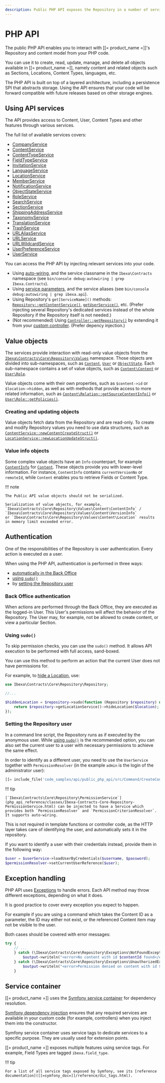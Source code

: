 ```yaml
---
description: Public PHP API exposes the Repository in a number of services and allows creating, reading, updating, managing, and deleting objects.
---
```


# PHP API

The public PHP API enables you to interact with [[= product_name =]]'s Repository and content model from your PHP code.

You can use it to create, read, update, manage, and delete all objects available in [[= product_name =]], namely
content and related objects such as Sections, Locations, Content Types, languages, etc.

The PHP API is built on top of a layered architecture, including a persistence SPI that abstracts storage.
Using the API ensures that your code will be forward compatible with future releases based on other storage engines.

## Using API services

The API provides access to Content, User, Content Types and other features through various services.

The full list of available services covers:

- [CompanyService](php_api_reference/classes/Ibexa-Contracts-CorporateAccount-Service-CompanyService.html)
- [ContentService](php_api_reference/classes/Ibexa-Contracts-Core-Repository-ContentService.html)
- [ContentTypeService](php_api_reference/classes/Ibexa-Contracts-Core-Repository-ContentTypeService.html)
- [FieldTypeService](php_api_reference/classes/Ibexa-Contracts-Core-Repository-FieldTypeService.html)
- [InvitationService](php_api_reference/classes/Ibexa-Contracts-User-Invitation-InvitationService.html)
- [LanguageService](php_api_reference/classes/Ibexa-Contracts-Core-Repository-LanguageService.html)
- [LocationService](php_api_reference/classes/Ibexa-Contracts-Core-Repository-LocationService.html)
- [MemberService](php_api_reference/classes/Ibexa-Contracts-CorporateAccount-Service-MemberService.html)
- [NotificationService](php_api_reference/classes/Ibexa-Contracts-Core-Repository-NotificationService.html)
- [ObjectStateService](php_api_reference/classes/Ibexa-Contracts-Core-Repository-ObjectStateService.html)
- [RoleService](php_api_reference/classes/Ibexa-Contracts-Core-Repository-RoleService.html)
- [SearchService](php_api_reference/classes/Ibexa-Contracts-Core-Repository-SearchService.html)
- [SectionService](php_api_reference/classes/Ibexa-Contracts-Core-Repository-SectionService.html)
- [ShippingAddressService](php_api_reference/classes/Ibexa-Contracts-CorporateAccount-Service-ShippingAddressService.html)
- [TaxonomyService](php_api_reference/classes/Ibexa-Contracts-Taxonomy-Service-TaxonomyServiceInterface.html)
- [TranslationService](php_api_reference/classes/Ibexa-Contracts-Core-Repository-TranslationService.html)
- [TrashService](php_api_reference/classes/Ibexa-Contracts-Core-Repository-TrashService.html)
- [URLAliasService](php_api_reference/classes/Ibexa-Contracts-Core-Repository-URLAliasService.html)
- [URLService](php_api_reference/classes/Ibexa-Contracts-Core-Repository-URLService.html)
- [URLWildcardService](php_api_reference/classes/Ibexa-Contracts-Core-Repository-URLWildcardService.html)
- [UserPreferenceService](php_api_reference/classes/Ibexa-Contracts-Core-Repository-UserPreferenceService.html)
- [UserService](php_api_reference/classes/Ibexa-Contracts-Core-Repository-UserService.html)

You can access the PHP API by injecting relevant services into your code.

- Using [auto-wiring]([[=symfony_doc=]]/service_container/autowiring.html), and the service classname in the `Ibexa\Contracts` namespace (see `bin/console debug:autowiring | grep Ibexa.Contracts`).
- Using [service parameters]([[=symfony_doc=]]/service_container.html#service-parameters), and the service aliases (see `bin/console debug:autowiring | grep ibexa.api`).
- Using Repository's `get[ServiceName]()` methods: [`Repository::getContentService()`](php_api_reference/classes/Ibexa-Contracts-Core-Repository-Repository.html#method_getContentService), [`getUserService()`](php_api_reference/classes/Ibexa-Contracts-Core-Repository-Repository.html#method_getUserService), etc.
  (Prefer injecting several Repository's dedicated services instead of the whole Repository if the Repository itself is not needed.)
- (Not recommended) Using [`Controller::getRepository()`](php_api_reference/classes/Ibexa-Bundle-Core-Controller.html#method_getRepository) by extending it from your [custom controller](../../templating/queries_and_controllers/controllers.md#controllers). (Prefer depency injection.)

## Value objects

The services provide interaction with read-only value objects from the [`Ibexa\Contracts\Core\Repository\Values`](php_api_reference/namespaces/ibexa-contracts-core-repository-values.html) namespace.
Those objects are divided into sub-namespaces, such as [`Content`](php_api_reference/namespaces/ibexa-contracts-core-repository-values-content.html), [`User`](php_api_reference/namespaces/ibexa-contracts-core-repository-values-user.html) or [`ObjectState`](php_api_reference/namespaces/ibexa-contracts-core-repository-values-objectstate.html).
Each sub-namespace contains a set of value objects,
such as [`Content\Content`](php_api_reference/classes/Ibexa-Contracts-Core-Repository-Values-Content-Content.html) or [`User\Role`](php_api_reference/classes/Ibexa-Contracts-Core-Repository-Values-User-Role.html).

Value objects come with their own properties, such as `$content->id` or `$location->hidden`,
as well as with methods that provide access to more related information,
such as [`Content\Relation::getSourceContentInfo()`](php_api_reference/classes/Ibexa-Contracts-Core-Repository-Values-Content-Relation.html#method_getSourceContentInfo) or [`User\Role::getPolicies()`](php_api_reference/classes/Ibexa-Contracts-Core-Repository-Values-User-Role.html#method_getPolicies).

### Creating and updating objects

Value objects fetch data from the Repository and are read-only.
To create and modify Repository values you need to use data structures, such as [`ContentService::newContentCreateStruct()`](php_api_reference/classes/Ibexa-Contracts-Core-Repository-ContentService.html#method_newContentCreateStruct) or [`LocationService::newLocationUpdateStruct()`](php_api_reference/classes/Ibexa-Contracts-Core-Repository-LocationService.html#method_newLocationUpdateStruct).

### Value info objects

Some complex value objects have an `Info` counterpart,
for example [`ContentInfo`](php_api_reference/classes/Ibexa-Contracts-Core-Repository-Values-Content-ContentInfo.html)
for [`Content`](php_api_reference/classes/Ibexa-Contracts-Core-Repository-Values-Content-Content.html).
These objects provide you with lower-level information.
For instance, `ContentInfo` contains `currentVersionNo` or `remoteId`,
while `Content` enables you to retrieve Fields or Content Type.

!!! note

    The Public API value objects should not be serialized.

    Serialization of value objects, for example, `Ibexa\Contracts\Core\Repository\Values\Content\ContentInfo` /  `Ibexa\Contracts\Core\Repository\Values\Content\VersionInfo` 
    or `Ibexa\Contracts\Core\Repository\Values\Content\Location` results in memory limit exceeded error.


## Authentication

One of the responsibilities of the Repository is user authentication. Every action is executed *as* a user.

When using the PHP API, authentication is performed in three ways:

- [automatically in the Back Office](#back-office-authentication)
- [using `sudo()`](#using-sudo)
- by [setting the Repository user](#setting-the-repository-user)

### Back Office authentication

When actions are performed through the Back Office, they are executed as the logged-in User.
This User's permissions will affect the behavior of the Repository.
The User may, for example, not be allowed to create content, or view a particular Section.

### Using `sudo()`

To skip permission checks, you can use the `sudo()` method.
It allows API execution to be performed with full access, sand-boxed.

You can use this method to perform an action that the current User does not have permissions for.

For example, to [hide a Location](managing_content.md#hiding-and-revealing-locations), use:

``` php
use Ibexa\Contracts\Core\Repository\Repository;

//...

$hiddenLocation = $repository->sudo(function (Repository $repository) use ($location) {
    return $repository->getLocationService()->hideLocation($location);
});
```

### Setting the Repository user

In a command line script, the Repository runs as if executed by the anonymous user.
While [using `sudo()`](#using-sudo) is the recommended option,
you can also set the current user to a user with necessary permissions to achieve the same effect.

In order to identify as a different user, you need to use the `UserService` together with `PermissionResolver`
(in the example `admin` is the login of the administrator user):

``` php
[[= include_file('code_samples/api/public_php_api/src/Command/CreateContentCommand.php', 50, 52) =]]
```

!!! tip

    [`Ibexa\Contracts\Core\Repository\PermissionService`](php_api_reference/classes/Ibexa-Contracts-Core-Repository-PermissionService.html) can be injected to have a Service which provides both `PermissionResolver` and `PermissionCriterionResolver`. It supports auto-wiring.    

This is not required in template functions or controller code,
as the HTTP layer takes care of identifying the user, and automatically sets it in the repository.

If you want to identify a user with their credentials instead, provide them in the following way:

``` php
$user = $userService->loadUserByCredentials($username, $password);
$permissionResolver->setCurrentUserReference($user);
```

## Exception handling

PHP API uses [Exceptions](http://php.net/exceptions) to handle errors.
Each API method may throw different exceptions, depending on what it does.

It is good practice to cover every exception you expect to happen.

For example if you are using a command which takes the Content ID as a parameter,
the ID may either not exist, or the referenced Content item may not be visible to the user.

Both cases should be covered with error messages:

``` php
try {
    // ...
    } catch (\Ibexa\Contracts\Core\Repository\Exceptions\NotFoundException $e) {
        $output->writeln("<error>No content with id $contentId found</error>");
    } catch (\Ibexa\Contracts\Core\Repository\Exceptions\UnauthorizedException $e) {
        $output->writeln("<error>Permission denied on content with id $contentId</error>");
    }
```

## Service container

[[= product_name =]] uses the [Symfony service container]([[=symfony_doc=]]/service_container.html) for dependency resolution.

[Symfony dependency injection]([[=symfony_doc=]]/components/dependency_injection.html) ensures that any required services are available in your custom code
(for example, controllers) when you inject them into the constructor.

Symfony service container uses service tags to dedicate services to a specific purpose. They are usually used for extension points.

[[= product_name =]] exposes multiple features using service tags. For example, Field Types are tagged `ibexa.field_type`.

!!! tip

    For a list of all service tags exposed by Symfony, see its [reference documentation]([[=symfony_doc=]]/reference/dic_tags.html).
